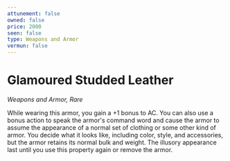 ```yaml
---
attunement: false
owned: false
price: 2000
seen: false
type: Weapons and Armor
vermun: false
---
```

# Glamoured Studded Leather

*Weapons and Armor, Rare*

While wearing this armor, you gain a +1 bonus to AC. You can also use a bonus action to speak the armor's command word and cause the armor to assume the appearance of a normal set of clothing or some other kind of armor. You decide what it looks like, including color, style, and accessories, but the armor retains its normal bulk and weight. The illusory appearance last until you use this property again or remove the armor.